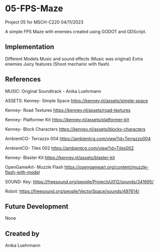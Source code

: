 # 05-FPS-Maze
Project 05 for MSCH-C220
04/11/2023

A simple FPS Maze with enemies created using GODOT and GDScript.

## Implementation
Different Models
Music and sound effects (Music was original)
Extra enemies
Juicy features (Shoot mechanic with flash)

## References
MUSIC: 
Original Soundtrack - Anika Luehrmann

ASSETS:
Kenney- Simple Space
https://kenney.nl/assets/simple-space

Kenney- Road Textures
https://kenney.nl/assets/road-textures

Kenney- Platformer Kit
https://kenney.nl/assets/platformer-kit

Kenney- Block Characters
https://kenney.nl/assets/blocky-characters

AmbientCG- Terrazzo 004
https://ambientcg.com/view?id=Terrazzo004

AmbientCG- Tiles 002
https://ambientcg.com/view?id=Tiles002

Kenney- Blaster Kit
https://kenney.nl/assets/blaster-kit

OpenGameArt- Muzzle Flash
https://opengameart.org/content/muzzle-flash-with-model

SOUND:
Key: https://freesound.org/people/ProjectsU012/sounds/341695/

Robot:
https://freesound.org/people/VectorSpace/sounds/497614/

## Future Development
None

## Created by
Anika Luehrmann
